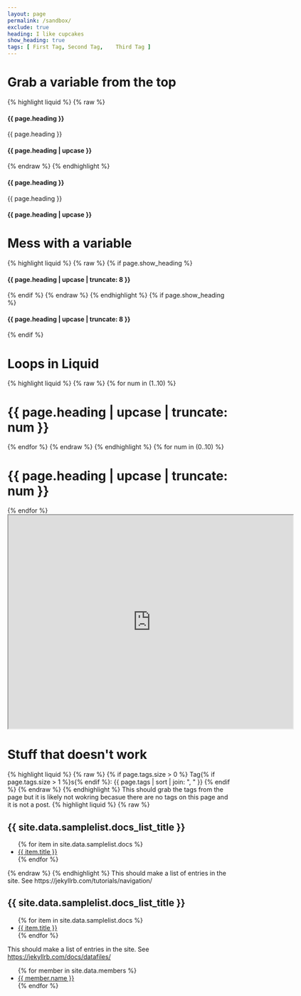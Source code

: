 ```yaml
---
layout: page
permalink: /sandbox/
exclude: true
heading: I like cupcakes
show_heading: true
tags: [ First Tag, Second Tag,    Third Tag ]
---
```


<html lang="en">
  <head>
    <meta charset="utf-8">
    <title></title>
  </head>
  <body>
    <h1>Grab a variable from the top</h1>
    	{% highlight liquid %}
    	{% raw %}
    		<h4>{{ page.heading }}</h4>
    		<p>{{ page.heading }}</p>
    		<h4>{{ page.heading | upcase }}</h4>
    	{% endraw %}
    	{% endhighlight %}
    		<h4>{{ page.heading }}</h4>
    		<p>{{ page.heading }}</p>
    		<h4>{{ page.heading | upcase }}</h4>
    <h1>Mess with a variable</h1>	
    	{% highlight liquid %}
    	{% raw %}
    		{% if page.show_heading %}
   		 <h4>{{ page.heading | upcase | truncate: 8 }}</h4>
    		{% endif %}
    	{% endraw %}
    	{% endhighlight %}
        	{% if page.show_heading %}
   		 <h4>{{ page.heading | upcase | truncate: 8 }}</h4>
    		{% endif %}
    <h1>Loops in Liquid</h1>
	{% highlight liquid %}
	{% raw %}
		{% for num in (1..10) %}
		<h1>{{ page.heading | upcase | truncate: num }}</h1>
		{% endfor %}
	{% endraw %}
	{% endhighlight %}
		{% for num in (0..10) %}
		<h1>{{ page.heading | upcase | truncate: num }}</h1>
		{% endfor %}
		<iframe src="https://www.google.com/maps/d/embed?mid=1ELysbd_HcyENvsuK5auBFbFpwZ0" width="640" height="480"></iframe>
    <h1>Stuff that doesn't work</h1>
	{% highlight liquid %}
	{% raw %}
		{% if page.tags.size > 0 %}
 		Tag{% if page.tags.size > 1 %}s{% endif %}:
  		{{ page.tags | sort | join: ", " }}
		{% endif %}
	{% endraw %}
	{% endhighlight %}
		This should grab the tags from the page but it is likely not wokring becasue there are no tags on this page and it is not a post.  
   	{% highlight liquid %}
	{% raw %}
<h2>{{ site.data.samplelist.docs_list_title }}</h2>
<ul>
   {% for item in site.data.samplelist.docs %}
      <li><a href="{{ item.url }}">{{ item.title }}</a></li>
   {% endfor %}
	  </ul>
	  	{% endraw %}
	{% endhighlight %}
	  This should make a list of entries in the site. See https://jekyllrb.com/tutorials/navigation/
	<h2>{{ site.data.samplelist.docs_list_title }}</h2>
<ul>
   {% for item in site.data.samplelist.docs %}
      <li><a href="{{ item.url }}">{{ item.title }}</a></li>
   {% endfor %}
	  </ul>


This should make a list of entries in the site. See  https://jekyllrb.com/docs/datafiles/
<ul>
{% for member in site.data.members %}
  <li>
    <a href="https://github.com/{{ member.github }}">
      {{ member.name }}
    </a>
  </li>
{% endfor %}
</ul>
  </body>
</html>
